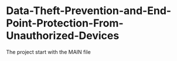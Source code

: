 # Data-Theft-Prevention-and-End-Point-Protection-From-Unauthorized-Devices

The project start with the MAIN file
